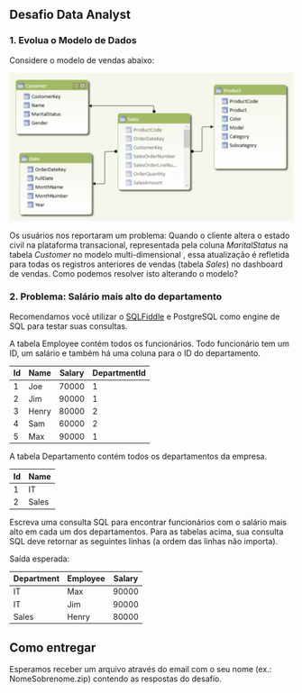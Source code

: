 ## Desafio Data Analyst
	 

### 1. Evolua o Modelo de Dados
Considere o modelo de vendas abaixo:

![Modelo de Vendas](dw.png)

Os usuários nos reportaram um problema: Quando o cliente altera o estado civil na plataforma transacional, representada pela coluna  *MaritalStatus* na tabela *Customer* no modelo multi-dimensional , essa atualização é refletida para todas os registros anteriores de vendas (tabela *Sales*) no dashboard de vendas. Como podemos resolver isto alterando o modelo?


### 2. Problema: Salário mais alto do departamento
Recomendamos você utilizar o [SQLFiddle](http://sqlfiddle.com) e PostgreSQL como engine de SQL para testar suas consultas.

A tabela Employee contém todos os funcionários. Todo funcionário tem um ID, um salário e também há uma coluna para o ID do departamento.

| Id  | Name  | Salary | DepartmentId |
| --- | ---   | ---    | ---          |
| 1   | Joe   | 70000  | 1            |
| 2   | Jim   | 90000  | 1            |
| 3   | Henry | 80000  | 2            |
| 4   | Sam   | 60000  | 2            |
| 5   | Max   | 90000  | 1            |

A tabela Departamento contém todos os departamentos da empresa.

| Id  | Name     |
| --- | ---      |
| 1   | IT       |
| 2   | Sales    |

Escreva uma consulta SQL para encontrar funcionários com o salário mais alto em cada um dos departamentos. Para as tabelas acima, sua consulta SQL deve retornar as seguintes linhas (a ordem das linhas não importa).

Saída esperada:

| Department | Employee | Salary |
| ---        | ---      | ---    |
| IT         | Max      | 90000  |
| IT         | Jim      | 90000  |
| Sales      | Henry    | 80000  |


## Como entregar
Esperamos receber um arquivo através do email com o seu nome (ex.: NomeSobrenome.zip) contendo as respostas do desafio.
